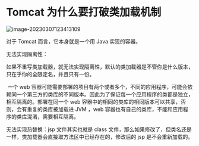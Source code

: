 # Tomcat 为什么要打破类加载机制

![image-20230307123413109](https://peggy-note.oss-cn-hangzhou.aliyuncs.com/images/image-20230307123413109.png)

对于 Tomcat 而言，它本身就是一个用 Java 实现的容器。

无法实现隔离性：

​	如果不重写类加载器，就无法实现隔离性，默认的类加载器是不管你是什么版本，只在乎你的全限定名，并且只有一份。

​	一个 web 容器可能需要部署的项目有两个或者多个，不同的应用程序，可能会依赖同一个第三方的类库的不同版本。因此为了保证每一个应用程序的类都是独立，相互隔离的。部署在同一个 web 容器中的相同的类库的相同版本可以共享，否则，会有重复的类库被加载进 JVM ，web 容器也有自己的类库，不能和应用程序的类库混淆，需要相互隔离。

无法实现热替换：jsp 文件其实也就是 class 文件，那么如果修改了，但类名还是一样，类加载器会直接取方法区中已经存在的，修改后的 jsp 是不会重新加载的。